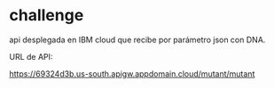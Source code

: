 # challenge

api desplegada en IBM cloud que recibe por parámetro json con DNA.

URL de API:

https://69324d3b.us-south.apigw.appdomain.cloud/mutant/mutant